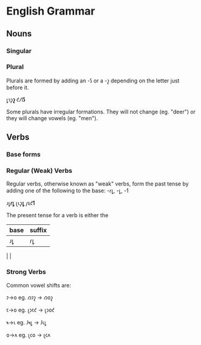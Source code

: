 # English Grammar

## Nouns

### Singular

### Plural

Plurals are formed by adding an -𐑕 or a -𐑟 depending on the letter just before it.

𐑛𐑪𐑜**𐑟**
𐑒𐑨𐑑**𐑕**


Some plurals have irregular formations. They will not change (eg. "deer") or they will change vowels (eg. "men").

## Verbs

### Base forms

### Regular (Weak) Verbs

Regular verbs, otherwise known as "weak" verbs, form the past tense by adding one of the following to the base: -𐑩𐑛, -𐑛, -𐑑

𐑨𐑛**𐑩𐑛**
𐑚𐑧𐑜**𐑛**
𐑢𐑷𐑒**𐑑**

The present tense for a verb is either the 

| base | suffix | 
| --- | --- |
| 𐑨𐑛 | 𐑩𐑛
| 
| 

### Strong Verbs

Common vowel shifts are:

𐑲->𐑴 eg. 𐑼𐑲𐑟 -> 𐑼𐑴𐑟

𐑱->𐑴 eg. 𐑚𐑮𐑱𐑒 -> 𐑚𐑮𐑴𐑒

𐑰->𐑧 eg. 𐑓𐑰𐑛 -> 𐑓𐑧𐑛


𐑴->𐑵 eg. 𐑚𐑤𐑴 -> 𐑚𐑤𐑵
